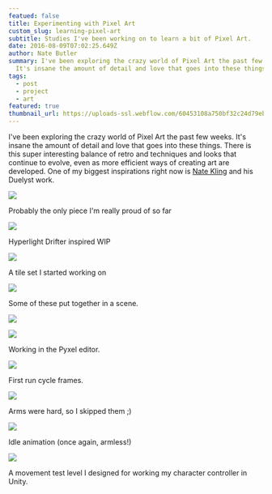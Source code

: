 ```yaml
---
featued: false
title: Experimenting with Pixel Art
custom_slug: learning-pixel-art
subtitle: Studies I've been working on to learn a bit of Pixel Art.
date: 2016-08-09T07:02:25.649Z
author: Nate Butler
summary: I've been exploring the crazy world of Pixel Art the past few weeks.
  It's insane the amount of detail and love that goes into these things...
tags:
  - post
  - project
  - art
featured: true
thumbnail_url: https://uploads-ssl.webflow.com/60453108a750bf32c24d79eb/604bbc5340c96d7b8259b81a_Untitled.png
---
```


I've been exploring the crazy world of Pixel Art the past few weeks. It's insane the amount of detail and love that goes into these things. There is this super interesting balance of retro and techniques and looks that continue to evolve, even as more efficient ways of creating art are developed. One of my biggest inspirations right now is [Nate Kling](http://www.natekling.com/) and his Duelyst work.

![](https://uploads-ssl.webflow.com/60453108a750bf32c24d79eb/60457c13bfa49d5d4a153761_Moonlight--Dribbble.gif)

Probably the only piece I'm really proud of so far

![](https://uploads-ssl.webflow.com/60453108a750bf32c24d79eb/60457c7b7a4c072509363071_Screen%20Shot%202016-06-30%20at%203.36.24%20PM.png)

Hyperlight Drifter inspired WIP

![](https://uploads-ssl.webflow.com/60453108a750bf32c24d79eb/60457c834631b059dbfa2573_tiles.png)

A tile set I started working on

![](https://uploads-ssl.webflow.com/60453108a750bf32c24d79eb/604bbca065053b98d897ccef_Scene.png)

Some of these put together in a scene.

![](https://uploads-ssl.webflow.com/60453108a750bf32c24d79eb/604bbbeb94938f4af1f9b482_Frostmane.png)

![](https://uploads-ssl.webflow.com/60453108a750bf32c24d79eb/60457c70a750bfe5b14ed66c_Screen%20Shot%202016-07-23%20at%2011.06.34%20PM.png)

Working in the Pyxel editor.

![](https://uploads-ssl.webflow.com/60453108a750bf32c24d79eb/604bbc3235e9c966139d442c_Character.png)

First run cycle frames.

![](https://uploads-ssl.webflow.com/60453108a750bf32c24d79eb/604bbc3b8be289c84e57f6f9_Character.gif)

Arms were hard, so I skipped them ;)

![](https://uploads-ssl.webflow.com/60453108a750bf32c24d79eb/604bc14b4a9d304bddae1699_animation.gif)

Idle animation (once again, armless!)

![](https://uploads-ssl.webflow.com/60453108a750bf32c24d79eb/604bbc5340c96d7b8259b81a_Untitled.png)

A movement test level I designed for working my character controller in Unity.
